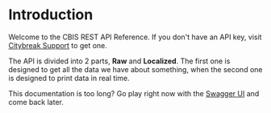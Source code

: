 # Introduction

Welcome to the CBIS REST API Reference.
If you don't have an API key, visit <a href='https://support.citybreak.com/'>Citybreak Support</a> to get one.

The API is divided into 2 parts, **Raw** and **Localized**. The first one is designed to get all the data we have about something, when the second one is designed to print data in real time.

This documentation is too long? Go play right now with the <a href="https://cbis-rest-api.citybreak.com/v1/swagger/ui/index">Swagger UI</a> and come back later.